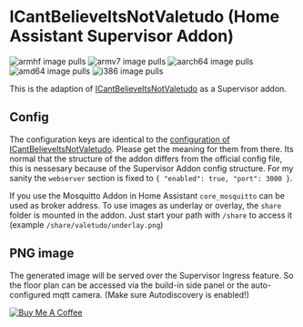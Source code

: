 # ICantBelieveItsNotValetudo (Home Assistant Supervisor Addon)
![armhf image pulls](https://img.shields.io/docker/pulls/poeschl/hassio-icantbelieveitsnotvaletudo-armhf?label=docker%20pulls%20%28armhf%29)
![armv7 image pulls](https://img.shields.io/docker/pulls/poeschl/hassio-icantbelieveitsnotvaletudo-armv7?label=docker%20pulls%20%28armv7%29)
![aarch64 image pulls](https://img.shields.io/docker/pulls/poeschl/hassio-icantbelieveitsnotvaletudo-aarch64?label=docker%20pulls%20%28aarch64%29)
![amd64 image pulls](https://img.shields.io/docker/pulls/poeschl/hassio-icantbelieveitsnotvaletudo-amd64?label=docker%20pulls%20%28amd64%29)
![i386 image pulls](https://img.shields.io/docker/pulls/poeschl/hassio-icantbelieveitsnotvaletudo-i386?label=docker%20pulls%20%28i386%29)

This is the adaption of [ICantBelieveItsNotValetudo](https://github.com/Hypfer/ICantBelieveItsNotValetudo) as a Supervisor addon.

## Config

The configuration keys are identical to the [configuration of ICantBelieveItsNotValetudo](https://github.com/Hypfer/ICantBelieveItsNotValetudo/blob/master/README.md).
Please get the meaning for them from there.
Its normal that the structure of the addon differs from the official config file, this is nessesary because of the Supervisor Addon config structure.
For my sanity the `webserver` section is fixed to `{ "enabled": true, "port": 3000 }`.

If you use the Mosquitto Addon in Home Assistant `core_mosquitto` can be used as broker address.
To use images as underlay or overlay, the `share` folder is mounted in the addon. Just start your path with `/share` to access it (example `/share/valetudo/underlay.png`)

## PNG image

The generated image will be served over the Supervisor Ingress feature. So the floor plan can be accessed via the build-in side panel or the auto-configured mqtt camera.
(Make sure Autodiscovery is enabled!)

[![Buy Me A Coffee](https://img.shields.io/badge/Buy%20me%20a%20coffee-%23d32f2f?logo=buy-me-a-coffee&style=for-the-badge&logoColor=white)](https://www.buymeacoffee.com/Poeschl)
